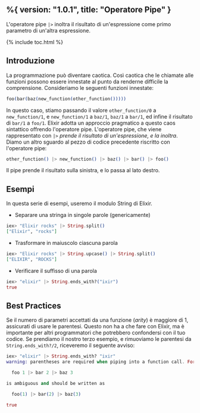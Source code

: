 %{
  version: "1.0.1",
  title: "Operatore Pipe"
}
---

L'operatore pipe `|>` inoltra il risultato di un'espressione come primo parametro di un'altra espressione.

{% include toc.html %}

## Introduzione

La programmazione può diventare caotica. Così caotica che le chiamate alle funzioni possono essere innestate al punto da renderne difficile la comprensione.
Consideriamo le seguenti funzioni innestate:

```elixir
foo(bar(baz(new_function(other_function()))))
```

In questo caso, stiamo passando il valore `other_function/0` a `new_function/1`, e `new_function/1` a `baz/1`, `baz/1` a `bar/1`, ed infine il risultato di `bar/1` a `foo/1`. Elixir adotta un approccio pragmatico a questo caos sintattico offrendo l'operatore pipe. L'operatore pipe, che viene rappresentato con `|>` _prende il risultato di un'espressione, e la inoltra_. Diamo un altro sguardo al pezzo di codice precedente riscritto con l'operatore pipe:

```elixir
other_function() |> new_function() |> baz() |> bar() |> foo()
```

Il pipe prende il risultato sulla sinistra, e lo passa al lato destro.

## Esempi

In questa serie di esempi, useremo il modulo String di Elixir.

- Separare una stringa in singole parole (genericamente)

```elixir
iex> "Elixir rocks" |> String.split()
["Elixir", "rocks"]
```

- Trasformare in maiuscolo ciascuna parola

```elixir
iex> "Elixir rocks" |> String.upcase() |> String.split()
["ELIXIR", "ROCKS"]
```

- Verificare il suffisso di una parola

```elixir
iex> "elixir" |> String.ends_with?("ixir")
true
```

## Best Practices

Se il numero di parametri accettati da una funzione (_arity_) è maggiore di 1, assicurati di usare le parentesi. Questo non ha a che fare con Elixir, ma è importante per altri programmatori che potrebbero confondersi con il tuo codice. Se prendiamo il nostro terzo esempio, e rimuoviamo le parentesi da `String.ends_with?/2`, riceveremo il seguente avviso:

```elixir
iex> "elixir" |> String.ends_with? "ixir"
warning: parentheses are required when piping into a function call. For example:

  foo 1 |> bar 2 |> baz 3

is ambiguous and should be written as

  foo(1) |> bar(2) |> baz(3)

true
```
